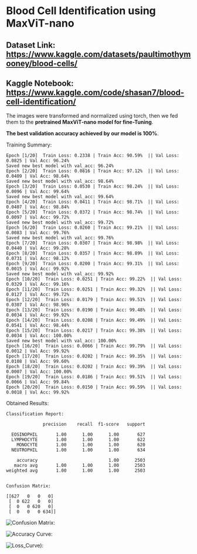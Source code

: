 # Blood Cell Identification using MaxViT-nano

## Dataset Link: https://www.kaggle.com/datasets/paultimothymooney/blood-cells/

## Kaggle Notebook: https://www.kaggle.com/code/shasan7/blood-cell-identification/


The images were transformed and normalized using torch, then we fed them to the **pretrained MaxViT-nano model for fine-Tuning**.

**The best validation accuracy achieved by our model is 100%**.

Training Summary:

    Epoch [1/20]  Train Loss: 0.2338 | Train Acc: 90.59%  || Val Loss: 0.0825 | Val Acc: 96.24%
    Saved new best model with val_acc: 96.24%
    Epoch [2/20]  Train Loss: 0.0816 | Train Acc: 97.12%  || Val Loss: 0.0409 | Val Acc: 98.64%
    Saved new best model with val_acc: 98.64%
    Epoch [3/20]  Train Loss: 0.0530 | Train Acc: 98.24%  || Val Loss: 0.0096 | Val Acc: 99.64%
    Saved new best model with val_acc: 99.64%
    Epoch [4/20]  Train Loss: 0.0411 | Train Acc: 98.71%  || Val Loss: 0.0407 | Val Acc: 98.84%
    Epoch [5/20]  Train Loss: 0.0372 | Train Acc: 98.74%  || Val Loss: 0.0097 | Val Acc: 99.72%
    Saved new best model with val_acc: 99.72%
    Epoch [6/20]  Train Loss: 0.0260 | Train Acc: 99.21%  || Val Loss: 0.0083 | Val Acc: 99.76%
    Saved new best model with val_acc: 99.76%
    Epoch [7/20]  Train Loss: 0.0307 | Train Acc: 98.98%  || Val Loss: 0.0440 | Val Acc: 99.28%
    Epoch [8/20]  Train Loss: 0.0357 | Train Acc: 98.89%  || Val Loss: 0.0731 | Val Acc: 98.12%
    Epoch [9/20]  Train Loss: 0.0200 | Train Acc: 99.31%  || Val Loss: 0.0015 | Val Acc: 99.92%
    Saved new best model with val_acc: 99.92%
    Epoch [10/20]  Train Loss: 0.0251 | Train Acc: 99.22%  || Val Loss: 0.0329 | Val Acc: 99.16%
    Epoch [11/20]  Train Loss: 0.0251 | Train Acc: 99.32%  || Val Loss: 0.0127 | Val Acc: 99.72%
    Epoch [12/20]  Train Loss: 0.0179 | Train Acc: 99.51%  || Val Loss: 0.0307 | Val Acc: 98.96%
    Epoch [13/20]  Train Loss: 0.0190 | Train Acc: 99.48%  || Val Loss: 0.0034 | Val Acc: 99.92%
    Epoch [14/20]  Train Loss: 0.0208 | Train Acc: 99.49%  || Val Loss: 0.0541 | Val Acc: 98.44%
    Epoch [15/20]  Train Loss: 0.0217 | Train Acc: 99.38%  || Val Loss: 0.0034 | Val Acc: 100.00%
    Saved new best model with val_acc: 100.00%
    Epoch [16/20]  Train Loss: 0.0066 | Train Acc: 99.79%  || Val Loss: 0.0012 | Val Acc: 99.92%
    Epoch [17/20]  Train Loss: 0.0202 | Train Acc: 99.35%  || Val Loss: 0.0108 | Val Acc: 99.60%
    Epoch [18/20]  Train Loss: 0.0202 | Train Acc: 99.39%  || Val Loss: 0.0007 | Val Acc: 100.00%
    Epoch [19/20]  Train Loss: 0.0186 | Train Acc: 99.51%  || Val Loss: 0.0066 | Val Acc: 99.84%
    Epoch [20/20]  Train Loss: 0.0150 | Train Acc: 99.59%  || Val Loss: 0.0018 | Val Acc: 99.92%


Obtained Results:

    Classification Report:

                  precision    recall  f1-score   support
    
      EOSINOPHIL       1.00      1.00      1.00       627
      LYMPHOCYTE       1.00      1.00      1.00       622
        MONOCYTE       1.00      1.00      1.00       620
      NEUTROPHIL       1.00      1.00      1.00       634
    
        accuracy                           1.00      2503
       macro avg       1.00      1.00      1.00      2503
    weighted avg       1.00      1.00      1.00      2503


    Confusion Matrix:

    [[627   0   0   0]
     [  0 622   0   0]
     [  0   0 620   0]
     [  0   0   0 634]]


![Confusion Matrix: ](Conf_Mat.png)

![Accuracy Curve: ](Acc.png)

![Loss_Curve): ](Loss.png)

